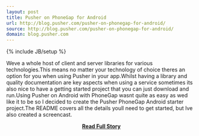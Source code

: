 ```yaml
---
layout: post
title: Pusher on PhoneGap for Android
url: http://blog.pusher.com/pusher-on-phonegap-for-android/
source: http://blog.pusher.com/pusher-on-phonegap-for-android/
domain: blog.pusher.com
---
```

{% include JB/setup %}<p>Weve a whole host of client and server libraries for various technologies.This means no matter your technology of choice theres an option for you when using Pusher in your app.Whilst having a library and quality documentation are key aspects when using a service sometimes its also nice to have a getting started project that you can just download and run.Using Pusher on Android with PhoneGap wasnt quite as easy as wed like it to be so I decided to create the Pusher PhoneGap Android starter project.The README covers all the details youll need to get started, but Ive also created a screencast.</p>
<center><p><a href="http://blog.pusher.com/pusher-on-phonegap-for-android/" style='padding:25px; font-sze:18px; font-weight: bold;'>Read Full Story</a></p></center>
